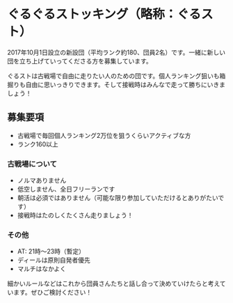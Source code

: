 # ぐるぐるストッキング（略称：ぐるスト）

2017年10月1日設立の新設団（平均ランク約180、団員2名）です。一緒に新しい団を立ち上げていってくださる方を募集しています。

ぐるストは古戦場で自由に走りたい人のための団です。個人ランキング狙いも箱掘りも自由に思いっきりできます。そして接戦時はみんなで走って勝ちにいきましょう！

## 募集要項

* 古戦場で毎回個人ランキング2万位を狙うくらいアクティブな方
* ランク160以上

### 古戦場について

* ノルマありません
* 低空しません、全日フリーランです
* 朝活は必須ではありません（可能な限り参加していただけるとありがたいです）
* 接戦時はたのしくたくさん走りましょう！

### その他

* AT: 21時〜23時（暫定）
* ディールは原則自発者優先
* マルチはなかよく

細かいルールなどはこれから団員さんたちと話し合って決めていけたらと考えています。ぜひご検討ください！
